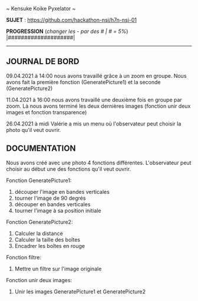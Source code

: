 ~ Kensuke Koike Pyxelator ~

**SUJET** : https://github.com/hackathon-nsi/h7n-nsi-01

**PROGRESSION** (*changer les - par des # | # = 5%*)<br />
|####################|

<hr />
<!-- ne pas effacer les lignes ci-dessus et mettre à jour la progression régulièrement -->

## JOURNAL DE BORD
09.04.2021 à 14:00 nous avons travaillé grâce à un zoom en groupe. Nous avons fait la première fonction (GeneratePicture1) et la seconde (GeneratePicture2)

11.04.2021 à 16:00 nous avons travaillé une deuxième fois en groupe par zoom. Là nous avons terminé les deux dernières images (fonction unir deux images et fonction transparence)

26.04.2021 à midi Valérie a mis un menu où l'observateur peut choisir la photo qu'il veut ouvrir.

## DOCUMENTATION
Nous avons créé avec une photo 4 fonctions différentes.
L'observateur peut choisir au début une des fonctions qu'il veut ouvrir.

Fonction GeneratePicture1:
1. découper l'image en bandes verticales
2. tourner l'image de 90 degrés
3. découper en bandes verticales
4. tourner l'image à sa position initiale

Fonction GeneratePicture2:
1. Calculer la distance
2. Calculer la taille des boîtes
3. Encadrer les boîtes en rouge

Fonction filtre:
1. Mettre un filtre sur l'image originale

Fonction unir deux images:
1. Unir les images GeneratePicture1 et GeneratePicture2
